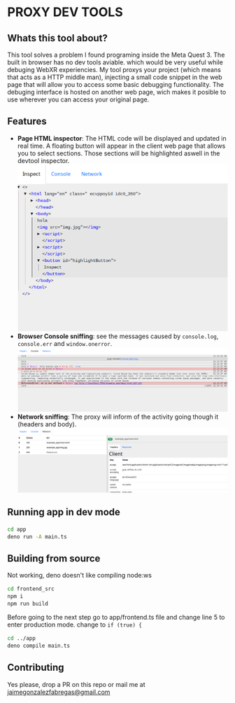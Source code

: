 # PROXY DEV TOOLS

## Whats this tool about?

This tool solves a problem I found programing inside the Meta Quest 3. The built in browser has no dev tools aviable. which would be very useful while debuging WebXR experiencies. My tool proxys your project (which means that acts as a HTTP middle man), injecting a small code snippet in the web page that will allow you to access some basic debugging functionality. The debuging interface is hosted on another web page, wich makes it posible to use wherever you can access your original page.

## Features
- **Page HTML inspector**: The HTML code will be displayed and updated in real time. A floating button will appear in the client web page that allows you to select sections. Those sections will be highlighted aswell in the devtool inspector.
![HTML inspector](image.png)
- **Browser Console sniffing**: see the messages caused by `console.log`, `console.err` and `window.onerror`.
![Console sniffing](image-1.png)
- **Network sniffing**: The proxy will inform of the activity going though it (headers and body).
![Network snifing](image-2.png)

## Running app in dev mode
```bash
cd app
deno run -A main.ts 
```

## Building from source
Not working, deno doesn't like compiling node:ws
```bash
cd frontend_src
npm i
npm run build
```
Before going to the next step go to app/frontend.ts file and change line 5 to enter production mode. change to `if (true) {`
```bash
cd ../app
deno compile main.ts 
```

## Contributing
Yes please, drop a PR on this repo or mail me at jaimegonzalezfabregas@gmail.com
